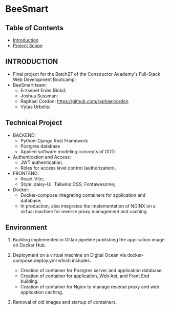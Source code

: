 # BeeSmart


## Table of Contents

- [Introduction](#introduction)
- [Project Scope](#project-scope)


## **INTRODUCTION**

- Final project for the Batch27 of the Constructor Academy's Full-Stack Web Development Bootcamp;
- BeeSmart team:
  - Erzsebet Erdei (Böbi): 
  - Joshua Sussman: 
  - Raphael Cordon: https://github.com/raphaelcordon
  - Vytas Urbelis: 


## **Technical Project**
- BACKEND:
    - Python-Django Rest Framework
    - Postgres database
    - Applied software modeling concepts of DDD.
- Authentication and Access:
    - JWT authentication.
    - Roles for access level control (authorization).
- FRONTEND:
    - React-Vite;
    - Style: daisy-UI, Tailwind CSS, Fontawesome;
- Docker:
    - Docker-compose integrating containers for application and database;
    - In production, also integrates the implementation of NGINX on a virtual machine for reverse proxy management and caching.

## **Environment**
1.  Building implemented in Gitlab pipeline publishing the application image on Docker Hub.

2.  Deployment on a virtual machine on Digital Ocean via docker-compose.deploy.yml which includes:
    - Creation of container for Postgres server and application database.
    - Creation of container for application, Web Api, and Front End building.
    - Creation of container for Nginx to manage reverse proxy and web application caching.

3.  Removal of old images and startup of containers.